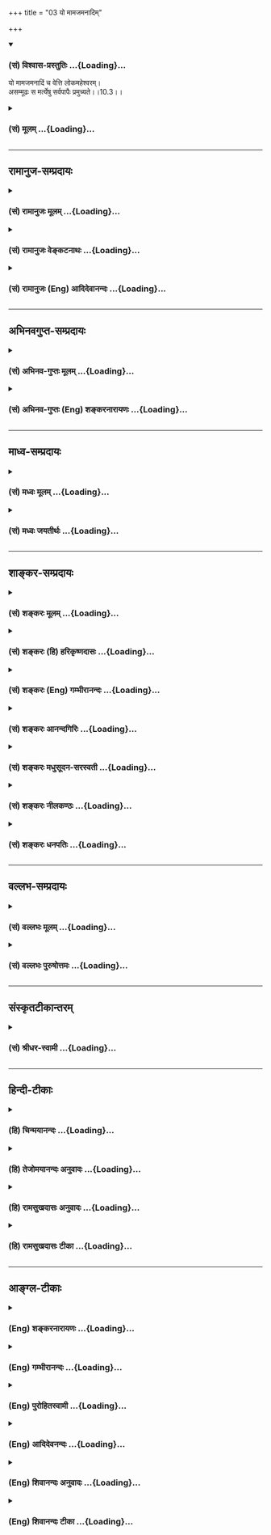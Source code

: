 +++
title = "03 यो मामजमनादिम्"

+++
<div class="js_include" newlevelforh1="3" title="(सं) विश्वास-प्रस्तुतिः" unfilled url="/purANam/mahAbhAratam/06-bhIShma-parva/02-bhagavad-gItA-parva/saMskRtam/vishvAsa-prastutiH/10_vibhUti-vistAra-yoga/03_yo_mAmajamanAdim.md">
<details open><summary><h3>(सं) विश्वास-प्रस्तुतिः ...{Loading}...</h3></summary>

यो मामजमनादिं च वेत्ति लोकमहेश्वरम्।  
असम्मूढः स मर्त्येषु सर्वपापैः प्रमुच्यते।।10.3।।
</details>
</div>
<div class="js_include collapsed" newlevelforh1="3" title="(सं) मूलम्" unfilled url="/purANam/mahAbhAratam/06-bhIShma-parva/02-bhagavad-gItA-parva/saMskRtam/mUlam/10_vibhUti-vistAra-yoga/03_yo_mAmajamanAdim.md">
<details><summary><h3>(सं) मूलम् ...{Loading}...</h3></summary>

यो मामजमनादिं च वेत्ति लोकमहेश्वरम्।  
असम्मूढः स मर्त्येषु सर्वपापैः प्रमुच्यते।।10.3।।
</details>
</div>


_________________
## रामानुज-सम्प्रदायः
<div class="js_include collapsed" newlevelforh1="3" title="(सं) रामानुजः मूलम्" unfilled url="/purANam/mahAbhAratam/06-bhIShma-parva/02-bhagavad-gItA-parva/saMskRtam/rAmAnujaH/mUlam/10_vibhUti-vistAra-yoga/03_yo_mAmajamanAdim.md">
<details><summary><h3>(सं) रामानुजः मूलम् ...{Loading}...</h3></summary>

।।10.3।। न जायते इति अजः; अनेन विकारिद्रव्याद् अचेतनात् तत्संसृष्टात्
संसारिचेतनात् च विसजातीयत्वम् उक्तम् संसारिचेतनस्य हि
कर्मकृताचित्संसर्गो जन्म।  
  
**अनादिम्** इति अनेन पदेन आदिमतः अजात् मुक्तात्मनः विसजातीयत्वम् उक्तम्।
मुक्तात्मनो हि अजत्वम् आदिमत्; तस्य हेयसम्बन्धस्य पूर्ववृत्तत्वात्
तदर्हता अस्ति; अतः अनादिम् इति अनेन तदनर्हतया तत्प्रत्यनीकता
उच्यतेनिरवद्यम् (श्वे0 उ₀ 6।19) इत्यादिश्रुत्या च। एवं
हेयसम्बन्धप्रत्यनीकस्वरूपतया तदनर्हं **मां लोकमहेश्वरं** लोकेश्वराणाम्
अपि ईश्वरं **मर्त्येषु असंमूढो यो वेत्ति** इतरसजातीयतया एकीकृत्य मोहः
संमोहः तद्रहितोऽसंमूढः स मद्भक्त्युत्पत्तिविरोधिभिः सर्वैः **पापैः
प्रमुच्यते।  
  
एतद् उक्तं भवति -- लोके मनुष्याणां राजा इतरमनुष्यसाजीतयः; केनचित् कर्मणा
तदाधिपत्यं प्राप्तः; तथा देवानाम् अधिपतिः अपि; तथा ब्रह्माण्डाधिपतिः अपि
इतरसंसारिसजातीयः तस्यापि भावनात्रयान्तर्गतत्वात्यो ब्रह्माणं विदधाति
(श्वे0 उ₀ 6।18) इति श्रुतेः च। तथा अन्ये अपि ये केचन अणिमाद्यैश्वर्यं
प्राप्ताः। अयं तु लोकमहेश्वरः -- कार्यकारणावस्थाद् अचेतनाद् बद्धात्
मुक्तात् च चेतनाद् ईशितव्यात् सर्वस्मात्
निखिलहेयप्रत्यनीकानवधिकातिशयासंख्येयकल्याणैकतानतया नियमनैकस्वस्वभावतया च
विसजातीय इति; इतरसजातीयतामोहरहितो यो मां वेत्ति स सर्वैः पापैः
प्रमुच्यते इति। एवं स्वस्वभावानुसंधानेन भक्त्युत्पत्तिविरोधिपापनिरसनं
विरोधिनिरसनाद् एव अर्थतो भक्त्युत्पत्तिं च प्रतिपाद्य
स्वैश्वर्यस्वकल्याणगुणगणप्रपञ्चानुसंधानेन भक्तिवृद्धिप्रकारम् आह --**

</details>
</div>
<div class="js_include collapsed" newlevelforh1="3" title="(सं) रामानुजः वेङ्कटनाथः" unfilled url="/purANam/mahAbhAratam/06-bhIShma-parva/02-bhagavad-gItA-parva/saMskRtam/rAmAnujaH/venkaTanAthaH/10_vibhUti-vistAra-yoga/03_yo_mAmajamanAdim.md">
<details><summary><h3>(सं) रामानुजः वेङ्कटनाथः ...{Loading}...</h3></summary>

  
  
।।10.3।। देवादिभिरप्यवेदनीयत्वकथनस्य वक्ष्यमाणोपयोगं व्यञ्जयन्यो माम्
इतिश्लोकाभिप्रेतमाह -- तदेतदिति। यो वेत्ति
इत्यनुवादरूपत्वप्रतीतावप्यर्थतः फलानुवादेनोपायविधाने
तात्पर्यमित्यभिप्रायेणउपायमाहेत्युक्तम्। अजशब्दस्य व्यवच्छेद्यप्रदर्शनाय
व्युत्पत्तिं तावदाहन जायत इत्यज इति। विशेषणसामर्थ्यफलितां
तदुचिताद्व्यवच्छेद्याद्व्यावृत्तिमाहअनेनेति। विकारिद्रव्यात्तत्संसृष्टादित्युभाभ्यां
व्यवच्छेदयोग्यत्वं दर्शितम्। अजो नित्यः शाश्वतः \[कठो.1।2।18\]
इत्यादिभिर्नित्यस्य जीवस्य
कथमचित्संसर्गमात्रेणाजशब्दव्यवच्छेद्यत्वमित्यत्राहसंसारिचेतनस्येति।
ईश्वरस्यापि सर्वशरीरतया,तत्तदचित्संसर्गस्य
विद्यमानत्वात्तद्व्युदासायकर्मकृतेत्युक्तम्। मुक्तस्यापि
स्वरूपानादित्वमस्ति ततः कथं व्यवच्छेद्यत्वमित्यत्राहमुक्तात्मनो
ह्यजत्वमादिमदिति। अजत्ववेषेणानादित्वमिह विवक्षितम्।
स्वरूपानाद्गित्वविवक्षायां तु पौनरुक्त्यमिति भावः।
मुक्तदशायामचित्संसर्गो नास्ति; प्राचीनसंसर्गविवक्षायां
बद्धादेर्व्यवच्छेदः स्यात् अतस्तदानीन्तनस्वरूपाद्व्यावृत्तिः कथमुक्ता
स्यादित्यत्राह -- तस्येति। सहकारिसन्निधौ कुर्वत्स्वभावत्वं
सहकार्यभावप्रयुक्तकार्याभाववत्त्वमपि हि योग्यतेत्यभिप्रायः।
कालविशेषावच्छेदरहितनिरवद्यत्वविधायकश्रुत्या च अयमर्थसिद्ध इत्याह --
निरवद्यमिति। अन्वयार्थमाह -- एवमिति। देवैर्महर्षिभिश्च दुर्लभं ज्ञानं
मन्दप्रज्ञेषु मर्त्येषु भाग्यवशात्कस्यचिज्जायत इति
निर्धारणार्थत्वमुचितम्। उत्तरार्धे च फलनिर्देशेनासम्मूढमर्त्यशब्दयोः
समुचितान्वयो नास्ति;यो मामेवमसम्मूढो जानाति पुरुषोत्तमम् \[15।19\] इति च
वक्ष्यमाणच्छायाऽत्र युक्तेत्यभिप्रायेणमर्त्येष्वसम्मूढो यो
वेत्तीत्युक्तम्। असम्मूढशब्दार्थं वक्तुमुपसर्गाभिप्रेतमर्थं व्यञ्जयति --
इतरेति। एतां विभूतिं योगं च मम यो वेत्ति तत्त्वतः। सोऽविकम्प्येन योगेन
युज्यते नात्र संशयः \[10।7\] इत्यनन्तरमेव वक्ष्यमाणत्वादत्रापि
तदुपयुक्तपापविमोक्ष एवाभिप्रेत
इत्यभिप्रायेणमद्भक्त्युत्पत्तिविरोधिभिरित्युक्तम्।  
  
लोकमहेश्वरे परस्मिन् प्रतिपन्ने चाप्रतिपन्ने च न सम्मोहप्रसङ्गः येन
तन्निषेधः स्यात्; कथं च ब्रह्मरुद्रसनकादिषु जीवत्सु परमपुरुषस्यैव
लोकमहेश्वरत्वम् कथं वा बद्धमुक्तविलक्षणत्वेऽपि
नित्यसूरिवर्गाद्व्यवच्छेदः इत्यादिशङ्कायां सम्मोहोदयतदभावप्रकारौ
विवृणोति -- एतदुक्तमिति। तत्तदधिपतीनामपि लोके
तत्तत्सजातीयत्वदर्शनादत्रापि सामान्यतोऽवगते शङ्कावकाशः।
मनुष्यदेवाधिपतिप्रभृतिवदण्डाधिपतिप्रभृतेरपि
कर्मविशेषमूलपरिमितदेशकालविषयभगवत्सङ्कल्पाधीनैश्वर्ययोगितया भगवत
एवोत्तरावधिरहितमैश्वर्यम्। लोकमहेश्वरशब्देन सर्वगोचरैश्वर्यस्य
विवक्षितत्वादेव नित्यानामपि व्यवच्छदसिद्धिरिति भावः। सजातीयस्य
कथमधिकत्वसिद्धिरित्यत्रोक्तंकेनचित्कर्मणेति। कथं
ब्रह्माण्डाधिपतेस्तदधीनस्वरूपस्थितिप्रवृत्तिभिरितरसंसारिभिः
साजात्यमित्यत्राहतस्यापीति। कर्मभावनाब्रह्मभावनोभयभावनेति भावनात्रयम्।
तेषामपि भावनात्रययोगादिकं भगवत्पराशरशौनकादिभिः प्रपञ्चितम् यथा
हिरण्यगर्भादीनुपक्रम्यअशुद्धास्ते समस्तास्तु देवाद्याः कर्मयोनयः
\[वि.पु.6।7।7\] इतिआब्रह्मस्तम्बपर्यन्ता जगदन्तर्व्यवस्थिताः। प्राणिनः
कर्मजनितसंसारवशवर्तिनः। यतस्ततो न ते ध्याने ध्यानिनामुपकारकाः इति।
प्रतिबुद्धैरनुपास्यत्वं भगवदधीनत्वं च पञ्चम एव वेदे सुव्यक्तंब्रह्माणं
शितिकण्ठं च याश्चान्या देवताः स्मृताः। प्रतिबुद्धा न सेवन्ते
यस्मात्परिमितं फलम् \[म.भा.12।341।36\]एतौ द्वौ विबुधश्रेष्ठौ
प्रसादक्रोधजौ स्मृतौ। तदादर्शितपन्थानौ सृष्टिसंहारकारकौ
\[म.भा.12।341।19\] इत्यादिभिः। भावनात्रयान्वयेन सह हिरण्यगर्भस्य
कार्यत्वादिसमुच्चयार्थः चशब्दः।
सनकसनत्कुमाररुद्रादिब्रह्मकुमारवर्गमभिप्रेत्याहतथान्येऽपीति। अणिमादीति
अणिमा महिमा च तथा लघिमा गरिमा वशित्वमैश्वर्यम्। प्राप्तिः प्राकाम्यं
चेत्यष्टैश्वर्याणि योगयुक्तस्य \[ \] तानि च
कर्माधीनभगवत्सङ्कल्पाधीनान्येव। रौद्रस्याणिमाद्यैश्वर्यस्य
क्वचिदकृत्रिमत्वोक्तिरपि जन्मप्रभृतिसिद्धतामाह अन्यथामहादेवः
सर्व(यज्ञे)मेधे महात्मा हुत्वाऽऽत्मानं देवदेवो बभूव \[म.भा.12।20।12\]
इत्यादिभिर्विरोधात्। लोकशब्दो लोक्यत इति व्युत्त्पत्त्या सर्वसङ्ग्राहक
इत्यभिप्रायेणाहकार्येति। निखिलेत्यादिकं
महच्छब्दस्याभिप्रेतविवरणम्नियमनैकस्वभावतयेति ईश्वरशब्दस्य।  
  

</details>
</div>
<div class="js_include collapsed" newlevelforh1="3" title="(सं) रामानुजः (Eng) आदिदेवानन्दः" unfilled url="/purANam/mahAbhAratam/06-bhIShma-parva/02-bhagavad-gItA-parva/saMskRtam/rAmAnujaH/english/AdidevAnandaH/10_vibhUti-vistAra-yoga/03_yo_mAmajamanAdim.md">
<details><summary><h3>(सं) रामानुजः (Eng) आदिदेवानन्दः ...{Loading}...</h3></summary>

10.3 He who exists 'without being born' at any particular time unlike
other beings is 'unborn' in the sense of being eternal. For, this
attribute denotes a unie state distinct in kind both from insentient
things which are subject to modifications, and from the self in Its
state of involvement in Samsara when It is united with insentient
matter. In that state the birth of the self involved in matter is
generated by Karma. The temr 'Anadi', or without beginning, is used to
distinguish the state of the Lord, which is distinct in kind, from that
of the liberated state which is birthless but can be said to have a
beginning. For, to the liberated self, the state of liberation has a
beginning, because, in regard to this, conjunction with matter which
deserves to be abandoned, existed previously. Hence the term 'Anadi'
implies that the Lord is without such conjunction and does not deserve
the same description. The Sruti also says: 'Him who is stainless' (Sve.
U., 4.19). Thus, he who is undeluded among the mortals understands Me as
'the great Lord of the worlds,' as the Lord of the lords of the worlds.
My nature is incompatible with association with evil which has to be
given up. What is called 'delusion' is the wrong knowledge of taking Me
as one among other entities of the same kind. To be bereft of this
delusion is to be 'undeluded'. Such a person is released from all sins
which stand against the rise of Bhakti to Me. The meaning is this: In
this world, the king who rules over men is only like all those men. He
has become a ruler by some good Karma. Such is not the case with the
Lord of the gods (the Supreme Being). Even the lord of the cosmic egg
(Brahma) is of the same class as other beings in Samsara, because he too
is a created being coming within the threefold classification of beings
according to the three innate tendencies for growth - namely
Karma-bhavana, Brahma-bhavana and Ubhaya-bhavana. These three are
described respectively as fitness to practise work alone, fitness to
practise meditation alone and fitness to practise both together. Brahma
comes under the third group. The Sruti also says, 'He who creates
Brahma' (Sve. U., 6.18). The same is the case with all those who have
acired the eight superhuman powers like becoming atomic etc. But I, the
Supreme Being, is the great Lord of the worlds. He who is not subject to
the delusion of regarding Me as of the same order as others, - such a
person knows Me as distinct in kind from non-conscient matter in its
states as cause and effect, from the self whether bound or free, and
from everything else, on account of all of them being subject to My
control. I am antagonistic to all that is evil and I am the sole centre
of innumerable auspicious attributes, unsurpassed and incomparable. It
is also My inherent nature to be the controller of everything. One who
understands Me to be all this is released from every sin. Thus, after
showing the annihilation, by meditation on His nature, of all evil
impeding the rise of Bhakti, and also of the rise of devotion, through
implication, by the destruction of such opposing factors, Sri Krsna now
explains the way in which Bhakti develops by meditation on His sovereign
power and on the multitude of His auspicious attributes:

</details>
</div>


_________________
## अभिनवगुप्त-सम्प्रदायः
<div class="js_include collapsed" newlevelforh1="3" title="(सं) अभिनव-गुप्तः मूलम्" unfilled url="/purANam/mahAbhAratam/06-bhIShma-parva/02-bhagavad-gItA-parva/saMskRtam/abhinava-guptaH/mUlam/10_vibhUti-vistAra-yoga/03_yo_mAmajamanAdim.md">
<details><summary><h3>(सं) अभिनव-गुप्तः मूलम् ...{Loading}...</h3></summary>

।।10.1 -- 10.5।। प्राक्तनैर्नवभिरध्यायैर्य एवार्थो लक्षितः; स एव
प्रतिपदपाठैरस्मिन्नध्याये प्रतायते। तथा चाह -- भूय एव इति। उक्तमेवार्थं
स्फुटीकर्तुं +++(;N;K विस्पष्टीकर्तुं)+++ पुनः कथ्यमानं श्रृण्विति। अर्जुनोऽपि
एवमेवाभिधास्यति भूयः कथय +++(X; 18)+++ इति। इत्यध्यायतात्पर्यम्। शिष्टं
निगदव्याख्यातमिति ( -- व्याख्यानमिति) किं पुनरुक्तेन सन्दिग्धं तु
निर्णेष्यते। भूय इत्यादि पृथग्विधा इत्यन्तम्। असंमोहः उत्साहः।

</details>
</div>
<div class="js_include collapsed" newlevelforh1="3" title="(सं) अभिनव-गुप्तः (Eng) शङ्करनारायणः" unfilled url="/purANam/mahAbhAratam/06-bhIShma-parva/02-bhagavad-gItA-parva/saMskRtam/abhinava-guptaH/english/shankaranArAyaNaH/10_vibhUti-vistAra-yoga/03_yo_mAmajamanAdim.md">
<details><summary><h3>(सं) अभिनव-गुप्तः (Eng) शङ्करनारायणः ...{Loading}...</h3></summary>

10.3 See Comment under 10.5

</details>
</div>


_________________
## माध्व-सम्प्रदायः
<div class="js_include collapsed" newlevelforh1="3" title="(सं) मध्वः मूलम्" unfilled url="/purANam/mahAbhAratam/06-bhIShma-parva/02-bhagavad-gItA-parva/saMskRtam/madhvaH/mUlam/10_vibhUti-vistAra-yoga/03_yo_mAmajamanAdim.md">
<details><summary><h3>(सं) मध्वः मूलम् ...{Loading}...</h3></summary>

।।10.3।। अनश्चेष्टयिता आदिश्च सर्वस्येत्यनादिः। अजत्वेन सिद्धेरितरस्य।

</details>
</div>
<div class="js_include collapsed" newlevelforh1="3" title="(सं) मध्वः जयतीर्थः" unfilled url="/purANam/mahAbhAratam/06-bhIShma-parva/02-bhagavad-gItA-parva/saMskRtam/madhvaH/jayatIrthaH/10_vibhUti-vistAra-yoga/03_yo_mAmajamanAdim.md">
<details><summary><h3>(सं) मध्वः जयतीर्थः ...{Loading}...</h3></summary>

।।10.3।। अजशब्दागतार्थतयाऽनादिशब्दं व्याचष्टे -- **अन** इति।
सर्वस्येत्युभयशेषः। अन्तर्णीतण्यर्थादनतेः पचाद्यच्। न विद्यते
आदिकारणमस्येत्यनादिरिति अन्ये; तदसत् आर्थिकपुनरुक्तेरपरिहारादित्याह --
**अजत्वेने**ति। इतरस्य कारणराहित्यस्य। अजत्वे हेतुरयमुच्यत इति चेत्;
मेवम् तज्ज्ञापकविभक्त्याद्यभावात्। गत्यन्तराभावे हि गमनिकैषा। चेष्ट
कत्वं प्रागनुक्तं कथमनूद्यते इति चेत्; न प्रभावे सर्वस्यान्तर्भावात्।

</details>
</div>


_________________
## शाङ्कर-सम्प्रदायः
<div class="js_include collapsed" newlevelforh1="3" title="(सं) शङ्करः मूलम्" unfilled url="/purANam/mahAbhAratam/06-bhIShma-parva/02-bhagavad-gItA-parva/saMskRtam/shankaraH/mUlam/10_vibhUti-vistAra-yoga/03_yo_mAmajamanAdim.md">
<details><summary><h3>(सं) शङ्करः मूलम् ...{Loading}...</h3></summary>

।।10.3।। --,**यः माम् अजम् अनादिं** च; यस्मात् अहम् आदिः देवानां
महर्षीणां च; न मम अन्यः आदिः विद्यते अतः अहम् अजः अनादिश्च अनादित्वम्
अजत्वे हेतुः; तं माम् अजम् अनादिं च यः **वेत्ति** विजानाति
**लोकमहेश्वरं** लोकानां महान्तम् ईश्वरं तुरीयम् अज्ञानतत्कार्यवर्जितम्
**असंमूढः** संमोहवर्जितः **सः मर्त्येषु** मनुष्येषु; **सर्वपापैः**
सर्वैः पापैः मतिपूर्वामतिपूर्वकृतैः **प्रमुच्यते**
प्रमोक्ष्यते।। इतश्चाहं महेश्वरो लोकानाम् --,

</details>
</div>
<div class="js_include collapsed" newlevelforh1="3" title="(सं) शङ्करः (हि) हरिकृष्णदासः" unfilled url="/purANam/mahAbhAratam/06-bhIShma-parva/02-bhagavad-gItA-parva/saMskRtam/shankaraH/hindI/harikRShNadAsaH/10_vibhUti-vistAra-yoga/03_yo_mAmajamanAdim.md">
<details><summary><h3>(सं) शङ्करः (हि) हरिकृष्णदासः ...{Loading}...</h3></summary>

।।10.3।। तथा --, क्योंकि मैं महर्षियोंका और देवोंका आदिकारण हूँ; मेरा आदि
दूसरा कोई नहीं है; इसलिये मैं अजन्मा और अनादि हूँ। अनादित्व ही जन्मरहित
होनेमें कारण है। इस प्रकार जो मुझे जन्मरहित अनादि और लोकोंका महान् ईश्वर
अर्थात् अज्ञान और उसके कार्यसे रहित ( जाग्रत; स्वप्न; सुषुप्ति -- इन
तीनों अवस्थाओंसे अतीत ) चतुर्थ अवस्थायुक्त जानता है; वह ( इस प्रकार
जाननेवाला ) मनुष्योंमें ज्ञानी है अर्थात् मोहसे रहित श्रेष्ठ पुरुष है और
वह जानबूझकर किये हुए या बिना जाने किये हुए सभी पापोंसे मुक्त हो जाता है।

</details>
</div>
<div class="js_include collapsed" newlevelforh1="3" title="(सं) शङ्करः (Eng) गम्भीरानन्दः" unfilled url="/purANam/mahAbhAratam/06-bhIShma-parva/02-bhagavad-gItA-parva/saMskRtam/shankaraH/english/gambhIrAnandaH/10_vibhUti-vistAra-yoga/03_yo_mAmajamanAdim.md">
<details><summary><h3>(सं) शङ्करः (Eng) गम्भीरानन्दः ...{Loading}...</h3></summary>

10.3 Yah, he who; vetti, knows; mam, Me; ajam, the birthless; and
anadim, the beginningless: Since I am the source of the gods and the
great sages, and nothing else exists as My origin, therefore I am
birthless and beginningless. Being without an origin is the cause of
being birthless. He who knows Me who am thus birthless and
beginningless, and loka-maheswaram, the great Lord of the worlds, the
transcendental One devoid of ignorance and its effects; sah, he; the
asammudhah, undeluded one; martyesu, among mortals, among human beings;
pramucyate, becomes freed; sarva-papaih, from all sins-committed
knowingly or unknowingly. 'For the following reason also I am the great
Lord of the worlds:'

</details>
</div>
<div class="js_include collapsed" newlevelforh1="3" title="(सं) शङ्करः आनन्दगिरिः" unfilled url="/purANam/mahAbhAratam/06-bhIShma-parva/02-bhagavad-gItA-parva/saMskRtam/shankaraH/AnandagiriH/10_vibhUti-vistAra-yoga/03_yo_mAmajamanAdim.md">
<details><summary><h3>(सं) शङ्करः आनन्दगिरिः ...{Loading}...</h3></summary>

।।10.3।। इतश्च कश्चिदेव भगवत्प्रभावं वेत्तीत्याह -- **किञ्चेति।** कोऽसौ
प्रभावो भगवतो यं बहवो न विदुरित्यपेक्षायां पारमार्थिकं प्रभावं तद्धीफलं
च कथयति -- **यो मामिति।** पदद्वयापौनरुक्त्यमाह -- **अनादित्वमिति।**

</details>
</div>
<div class="js_include collapsed" newlevelforh1="3" title="(सं) शङ्करः मधुसूदन-सरस्वती" unfilled url="/purANam/mahAbhAratam/06-bhIShma-parva/02-bhagavad-gItA-parva/saMskRtam/shankaraH/madhusUdana-sarasvatI/10_vibhUti-vistAra-yoga/03_yo_mAmajamanAdim.md">
<details><summary><h3>(सं) शङ्करः मधुसूदन-सरस्वती ...{Loading}...</h3></summary>

।।10.3।। महाफलत्वाच्च कश्चिदेव भगवतः प्रभावं वेत्तीत्याह --
सर्वकारणत्वान्न विद्यते आदिः कारणं यस्य तमनादिं अनादित्वादजं जन्मशून्यं
लोकानां महान्तमीश्वरं च मां यो वेत्ति स मर्त्येषु मनुष्येषु मध्ये
असंमूढः सन्मोहवर्जितः सर्वैः पापैर्मतिपूर्वकृतैरपि प्रमुच्यते प्रकर्षेण
कारणोच्छेदात्तत्संस्काराभावरूपेण मुच्यते मुक्तो भवति।

</details>
</div>
<div class="js_include collapsed" newlevelforh1="3" title="(सं) शङ्करः नीलकण्ठः" unfilled url="/purANam/mahAbhAratam/06-bhIShma-parva/02-bhagavad-gItA-parva/saMskRtam/shankaraH/nIlakaNThaH/10_vibhUti-vistAra-yoga/03_yo_mAmajamanAdim.md">
<details><summary><h3>(सं) शङ्करः नीलकण्ठः ...{Loading}...</h3></summary>

।।10.3।। कस्तर्हि त्वां वेत्तीत्यत आह -- **य इति।** योऽसंमूढः स मां
वेत्ति। स एव सर्वपापैः प्रमुच्यत इति संबन्धः।
जडाजडयोर्बुद्ध्यात्मनोरेकीभावेनान्योन्याध्यासलक्षणेन मूढः
संमूढस्तद्विपरीतोऽसंमूढस्तत्त्वज्ञानेन बाधिताध्यासः स
एवात्मवित्त्वादितरस्य जनिमनुभवन् मां प्रत्यगात्मानं लोकमहेश्वरमनादिं
आदिः कारणं तच्छून्यमतएवाजमजातं वेत्ति स सर्वैः कृतैः क्रियमाणैर्वा पापैः
प्रमुच्यते मर्त्येषु मध्ये।

</details>
</div>
<div class="js_include collapsed" newlevelforh1="3" title="(सं) शङ्करः धनपतिः" unfilled url="/purANam/mahAbhAratam/06-bhIShma-parva/02-bhagavad-gItA-parva/saMskRtam/shankaraH/dhanapatiH/10_vibhUti-vistAra-yoga/03_yo_mAmajamanAdim.md">
<details><summary><h3>(सं) शङ्करः धनपतिः ...{Loading}...</h3></summary>

।।10.3।। अजत्वेन सर्वभूतमहेश्वरत्वेन च मज्ज्ञानं केषांचिदसंमूढानां
सुरादीनां भवति तु एतावानीश्वर प्रभावः इदं परमेश्वरस्य
जन्मेत्यतस्तावज्ज्ञानेन केवलं सर्वपापैः प्रमुच्यन्ते नतु प्रभववर्णने
शक्ता भवन्तीत्यतः स्वप्रभवमहमेव वक्ष्यामीत्यभिप्रायेणाह -- य इति। यो
मानीश्वरं सर्वकारणं कारणवर्जितमतएवाजमुत्पत्तिरहितं लोकानां महान्तमीश्वरं
निरति शयैस्वर्यवन्तं वेत्ति परमात्मानादित्वेनाजः सर्वलोकमहेश्वर इति यो
जानाति स मर्त्येषु असंमूढः। संमोहो नाम देहेन्द्रियादिविलक्षण
ईश्वरादिभिन्नोऽकर्ताऽभोक्ता चाहमिति स्वस्वरुपास्फुरणं तेन मत्कृपया रहितः
सर्वैः ज्ञाताज्ञातै संचितक्रियमाणैः
प्रकर्षेणाविद्यानिवृत्तिपूर्वकमुच्यते।

</details>
</div>


_________________
## वल्लभ-सम्प्रदायः
<div class="js_include collapsed" newlevelforh1="3" title="(सं) वल्लभः मूलम्" unfilled url="/purANam/mahAbhAratam/06-bhIShma-parva/02-bhagavad-gItA-parva/saMskRtam/vallabhaH/mUlam/10_vibhUti-vistAra-yoga/03_yo_mAmajamanAdim.md">
<details><summary><h3>(सं) वल्लभः मूलम् ...{Loading}...</h3></summary>

।।10.3।। अत एव मन्त्रद्रष्टृभिरप्यनुलभ्यमानप्रभवत्वादहमज एव
श्रौतानुभवगम्यः; अन्यत्तु गुणप्रकृतिवियदादि जायते एवमतः तस्माद्वा
एतस्मादात्मन आकाशः सम्भूतः \[तै.उ.2।1\] इत्यादिश्रुतेः। तत्संसृष्टा
जीवाश्च हिरण्यगर्भः समवर्त्तताग्रे भूतस्य जातः पतिरेक आसीत्
\[ऋक्सं.8।7।3।1यजुस्सं.23।1\] इत्यादिश्रुतेः। अनादिरप्यहमेव मुक्तात्मा
अजो भवामि। यद्यपि नचाऽनादिरित्येतदर्थमुक्तमनादिरिति अन्यथा
एकार्थवाचकत्वे पृथङ्निरूपणं न कृतं स्यात्। अतएवाधस्ताज्जाता गुणसंसृष्टाः
सर्वे ये लोकास्तेषां **2महाश्वरो  
  
नियन्ताऽहं इत्येवम्भूतं मां मर्त्येष्वसम्मूढा यो वेत्ति मर्त्येषु
स्वेच्छया** 2सर्वे रर्थे2 **विजातीयविलक्षणं वेत्ति स सर्वपापैः
संसारहेतुभूतैः भक्त्युत्पात्ताविरोधिभिः** **प्रमुच्यत इति तथा ज्ञान
तवास्तु इति भावः।**

</details>
</div>
<div class="js_include collapsed" newlevelforh1="3" title="(सं) वल्लभः पुरुषोत्तमः" unfilled url="/purANam/mahAbhAratam/06-bhIShma-parva/02-bhagavad-gItA-parva/saMskRtam/vallabhaH/puruShottamaH/10_vibhUti-vistAra-yoga/03_yo_mAmajamanAdim.md">
<details><summary><h3>(सं) वल्लभः पुरुषोत्तमः ...{Loading}...</h3></summary>

  
  
।।10.3।। एवं स्वकृपां विना स्वाज्ञानात् देवानां देवत्वमपि जातं
व्यर्थमेवेत्युक्त्वा स्वकृपया ज्ञानेन मनुष्याणामप्युत्तमत्वं भवतीत्याह
-- यो मामजमिति। यो मां मनुष्येषु च अजं जन्मादिदोषरहितम्; अनादिं
लीलादिभिर्नित्यमेवम्भूतमेव लोकमहेश्वरं लोकानां परमेश्वरं
कर्तुमन्यथाकर्तुं समर्थम्; असम्मूढः प्रमादरहितः सन् जानाति स सर्वपापैः
मद्भक्तिप्रतिबन्धरूपैः प्रमुच्यते प्रकर्षेण मुच्यतेः मनुष्यभावरहितो
देवरूपो भवतीत्यर्थः।  
  

</details>
</div>


_________________
## संस्कृतटीकान्तरम्
<div class="js_include collapsed" newlevelforh1="3" title="(सं) श्रीधर-स्वामी" unfilled url="/purANam/mahAbhAratam/06-bhIShma-parva/02-bhagavad-gItA-parva/saMskRtam/shrIdhara-svAmI/10_vibhUti-vistAra-yoga/03_yo_mAmajamanAdim.md">
<details><summary><h3>(सं) श्रीधर-स्वामी ...{Loading}...</h3></summary>

।।10.3।। एवंभूतात्मज्ञाने फलमाह **-- यो मामिति।** सर्वकारणत्वादेव न
विद्यते आदिः कारणं यस्य तमनादिम्। अतएवाजं जन्मशून्यं लोकानां महेश्वरं च
मां यो वेत्ति स मनुष्येष्वसंमूढः संमोहरहतिः सन्सर्वपापैः प्रमुच्यते।

</details>
</div>


_________________
## हिन्दी-टीकाः
<div class="js_include collapsed" newlevelforh1="3" title="(हि) चिन्मयानन्दः" unfilled url="/purANam/mahAbhAratam/06-bhIShma-parva/02-bhagavad-gItA-parva/hindI/chinmayAnandaH/10_vibhUti-vistAra-yoga/03_yo_mAmajamanAdim.md">
<details><summary><h3>(हि) चिन्मयानन्दः ...{Loading}...</h3></summary>

।।10.3।। जो मुझे जानता है यह जानना केवल भावना के प्रवाह में अथवा बुद्धि
के विचारों से जानना नहीं है; वरन् यह पूर्ण और वास्तविक आत्मानुभूति है;
जो आत्मा के साथ घनिष्ठ तादात्म्य के क्षणों में होती है। आत्मा को किसी
दृश्य के समान नहीं किन्तु स्वस्वरूप से इस प्रकार जानना है कि वह अजन्मा;
अनादि और सर्वलोकमहेश्वर है। जो लोग वेदान्त दर्शन की प्राचीन परम्परा से
कुछ परिचित हैं; उनके लिए उपर्युक्त ये तीन विशेषण अत्यन्त सारगर्भित हैं;
जबकि उससे अनभिज्ञ लोगों को ये विशेषण निरर्थक ही प्रतीत होंगे। अनात्म जड़
जगत् परिच्छिन्न है; जहाँ कि प्रत्येक वस्तु; प्राणी या अनुभव अनित्य हैं;
अर्थात् समस्त वस्तुएं आदि (जन्म) और अन्त (मत्यु) से युक्त हैं। असीम अनन्त
परमात्मा का कभी जन्म नहीं हो सकता; क्योंकि जो उत्पन्न हुआ है; वह
परिच्छिन्न है और किसी भी परिच्छिन्न वस्तु में अनन्त तत्त्व कभी अपने
अनन्त स्वरूप में व्यक्त नहीं हो सकता। स्थाणु (स्तम्भ) में जब भ्रान्ति से
पुरुष (या प्रेत) की प्रतीति होती है; तब पुरुष का नाश (अप्रतीति) हो सकता
है; क्योंकि वह उत्पन्न हुआ था। परन्तु; वास्तव में यह नहीं कहा जा सकता कि
स्थाणु ने प्रेत को जन्म दिया; अथवा स्तम्भ से प्रेत की उत्पत्ति हुई।
स्थाणु तो वहाँ पहले भी था; है और रहेगा। आत्मा नित्य सनातन है; इसलिए वह
जन्मरहित है। अन्य वस्तुओं का जन्म; स्थिति और नाश इस आत्मा में ही होता
है। तरंगे समुद्र से उत्पन्न होती हैं; परन्तु समुद्र स्वयं अजन्मा है।
प्रत्येक तरंग का आदि है; मध्य है और अन्त भी। किन्तु उन सबका सारतत्त्व इन
समस्त विकारों से सर्वथा मुक्त है और इसलिए; इस श्लोक में आत्मा को अनादि
विशेषण दिया गया है। लोकमहेश्वर लोक शब्द का अर्थ जगत् करने से इस संस्कृत
शब्द के व्यापक आशय की उपेक्षा हो जाती है। लोक शब्द जिस धातु से बनता है
उसका अर्थ है देखना; अनुभव करना। अत इसका सम्पूर्ण अर्थ होगा अनुभव का
क्षेत्र। हमारे दैनिक जीवन में भी इसी अर्थ में लोक शब्द का प्रयोग किया
जाता है; जैसे धनवानों का लोक; अपराधियों का लोक; विद्यार्थी लोक; कवियों
का लोक आदि। इसलिए; उसके व्यापक अर्थ में लोक शब्द से मात्र भौतिक जगत् ही
नहीं; बल्कि भावनाओं एवं विचारों के जगत् का भी बोध होता है। इस प्रकार;
मेरा लोक वह है; जो मैं अपने शरीर; मन और बुद्धि के द्वारा अनुभव करता हूँ।
यह तो स्पष्ट है कि जब तक मुझे इनका निरन्तर भान नहीं होता तब तक ये अनुभव
मेरे नहीं हो सकते। यह चैतन्य तत्त्व; जिसके कारण ही मैं जीता हूँ और जगत्
का अनुभव करता हूँ; वास्तव में मेरे लोक का ईश्वर होना ही चाहिए। जो मेरे
व्यष्टि के विषय में सत्य है; वही जगत् के समस्त प्राणियों के विषय में भी
सत्य है; क्योंकि आत्मा सर्वत्र एक ही है। इस समष्टि लोक का शासक; महान्
ईश्वर स्वयं परमात्मा ही हो सकता है। यह लोक महेश्वर शब्द का वास्तविक अर्थ
है। ईश्वर कोई निरंकुश एवं क्रूर शासक अथवा आकाश में बैठा कोई सुल्तान
नहीं। आत्मा हमारे लोक का ईश्वर ऐसे ही है; जैसे; दिन के समय सूर्य इस
बाह्य जगत् का स्वामी है; क्योंकि वही जगत् को प्रकाशित करता है। जो मुझे
अजन्मा; अनादि और लोक महेश्वर के रूप में जानता है; वह संमोहरहित हो जाता
है। स्थाणु में प्रेत देखकर भयभीत व्यक्ति जैसे ही उस स्थाणु को पहचानता
है; वैसे ही वह मोह और भ्रान्ति से मुक्त हो जाता है। हिन्दू धर्म में पाप
की कल्पना किसी विकराल अवश्यंभाविता का भयंकर चित्र नहीं है। मनुष्य अपने
पापों के लिए दण्डित नहीं; वरन् अपने पापों के द्वारा ही दण्डित होता है।
पाप वह स्वअपमानजनक कर्म है; जिसका कारण है मनुष्य को अपने वास्तविक स्वरूप
का अज्ञान। जब कोई व्यक्ति अपने शुद्ध आत्मस्वरूप से भटक कर दूर चला जाता
है; तब वह जगत् की घटनाओं के साथ तादात्म्य कर सुखदुख का अनुभव करता है। वह
जगत् में इस प्रकार व्यवहार करता है; मानो वह एक घृणित मांसपिण्ड ही है;
अथवा स्पन्दनशील भावनाओं की गठरी अथवा विचारों का समूह मात्र है। उसका यह
व्यवहार अपनी एकमेव अद्वितीय ईश्वरीय; दिव्य प्रतिष्ठा का अपमान ही है। ऐसे
कर्म और विचार मनुष्य को निम्न स्तर के भोगों में आसक्त कर बाँध देते हैं;
जिसके कारण वह उनसे ऊपर उठकर वास्तविक पूर्णत्व के शिखर तक कभी नहीं पहुँच
पाता। आत्मस्वरूप को पहचान कर उसमें दृढ़ निष्ठा प्राप्त कर लेने पर वह
व्यक्ति पुन कभी पापकर्म में प्रवृत्त नहीं होता। पापवृत्तियाँ वे विषैले
फोड़े हैं; जिनके कारण हम अपनी परिच्छिन्नताओं की पीड़ा और बंधनों के दुख
सहते रहते हैं। जिस क्षण हम अपने आत्मस्वरूप को पहचानते हैं कि वह अजन्मा
और अनादि है तथा उसका विकारी और विनाशी उपाधियों के साथ कोई सम्बन्ध नहीं
है; उस समय हम वह सब कुछ प्राप्त कर लेते हैं जो जीवन में प्राप्तव्य है;
और वह सब कुछ जान लेते हैं जो ज्ञातव्य है। ऐसा सम्यक् तत्त्वदर्शी पुरुष
स्वयं ही लोकमहेश्वर बन जाता है। निम्न कारण से भी आत्मा लोकमहेश्वर है --

</details>
</div>
<div class="js_include collapsed" newlevelforh1="3" title="(हि) तेजोमयानन्दः अनुवादः" unfilled url="/purANam/mahAbhAratam/06-bhIShma-parva/02-bhagavad-gItA-parva/hindI/tejomayAnandaH/anuvAdaH/10_vibhUti-vistAra-yoga/03_yo_mAmajamanAdim.md">
<details><summary><h3>(हि) तेजोमयानन्दः अनुवादः ...{Loading}...</h3></summary>

।।10.3।। जो मुझे अजन्मा, अनादि और लोकों के महान् ईश्वर के रूप में जानता
है, र्मत्य मनुष्यों में ऐसा संमोहरहित (ज्ञानी) पुरुष सब पापों से मुक्त
हो जाता है।।

</details>
</div>
<div class="js_include collapsed" newlevelforh1="3" title="(हि) रामसुखदासः अनुवादः" unfilled url="/purANam/mahAbhAratam/06-bhIShma-parva/02-bhagavad-gItA-parva/hindI/rAmasukhadAsaH/anuvAdaH/10_vibhUti-vistAra-yoga/03_yo_mAmajamanAdim.md">
<details><summary><h3>(हि) रामसुखदासः अनुवादः ...{Loading}...</h3></summary>

।।10.3।। जो मनुष्य मुझे अजन्मा, अनादि और सम्पूर्ण लोकोंका महान् ईश्वर
जानता है अर्थात् दृढ़तासे मानता है, वह मनुष्योंमें असम्मूढ़ (जानकार) है
और वह सम्पूर्ण पापोंसे मुक्त हो जाता है।

</details>
</div>
<div class="js_include collapsed" newlevelforh1="3" title="(हि) रामसुखदासः टीका" unfilled url="/purANam/mahAbhAratam/06-bhIShma-parva/02-bhagavad-gItA-parva/hindI/rAmasukhadAsaH/TIkA/10_vibhUti-vistAra-yoga/03_yo_mAmajamanAdim.md">
<details><summary><h3>(हि) रामसुखदासः टीका ...{Loading}...</h3></summary>

।।10.3।।***व्याख्या --'*यो मामजमनादिं च वेत्ति लोकमहेश्वरम्'--** पीछेके
श्लोकमें भगवान्के प्रकट होनेको जाननेका विषय नहीं बताया है। इस विषयको तो
मनुष्य भी नहीं जानता, पर जितना जाननेसे मनुष्य अपना कल्याण कर ले, उतना तो
वह जान ही सकता है। वह जानना अर्थात् मानना यह है कि भगवान् अज अर्थात्
जन्मरहित हैं। वे अनादि हैं अर्थात् यह जो काल कहा जाता है, जिसमें
आदि-अनादि शब्दोंका प्रयोग होता है, भगवान् उस कालके भी काल हैं। उन
कालातीत भगवान्में कालका भी आदि और अन्त हो जाता है। भगवान् सम्पूर्ण
लोकोंके महान् ईश्वर हैं अर्थात् स्वर्ग, पृथ्वी और पातालरूप जो त्रिलोकी
है तथा उस त्रिलोकीमें जितने प्राणी हैं और उन प्राणियोंपर शासन करनेवाले
(अलग-अलग अधिकार-प्राप्त) जितने ईश्वर (मालिक) हैं, उन सब ईश्वरोंके भी
महान् ईश्वर भगवान् हैं। इस प्रकार जाननेसे अर्थात् श्रद्धा-विश्वासपूर्वक
दृढ़तासे माननेसे मनुष्यको भगवान्के अज, अविनाशी और लोकमहेश्वर होनेमें कभी
किञ्चिन्मात्र भी सन्देह नहीं होता।

</details>
</div>


_________________
## आङ्ग्ल-टीकाः
<div class="js_include collapsed" newlevelforh1="3" title="(Eng) शङ्करनारायणः" unfilled url="/purANam/mahAbhAratam/06-bhIShma-parva/02-bhagavad-gItA-parva/english/shankaranArAyaNaH/10_vibhUti-vistAra-yoga/03_yo_mAmajamanAdim.md">
<details><summary><h3>(Eng) शङ्करनारायणः ...{Loading}...</h3></summary>

10.3. Whosoever knows Me as the unborn and beginningless Absolute Lord
of the universe, that person, not deluded among the mortals, is
delivered from all sins.

</details>
</div>
<div class="js_include collapsed" newlevelforh1="3" title="(Eng) गम्भीरानन्दः" unfilled url="/purANam/mahAbhAratam/06-bhIShma-parva/02-bhagavad-gItA-parva/english/gambhIrAnandaH/10_vibhUti-vistAra-yoga/03_yo_mAmajamanAdim.md">
<details><summary><h3>(Eng) गम्भीरानन्दः ...{Loading}...</h3></summary>

10.3 He who knows Me-the birthless, the beginningless, and the great
Lord of the worlds, he, the undeluded one among mortals, becomes freed
from all sins.

</details>
</div>
<div class="js_include collapsed" newlevelforh1="3" title="(Eng) पुरोहितस्वामी" unfilled url="/purANam/mahAbhAratam/06-bhIShma-parva/02-bhagavad-gItA-parva/english/purohitasvAmI/10_vibhUti-vistAra-yoga/03_yo_mAmajamanAdim.md">
<details><summary><h3>(Eng) पुरोहितस्वामी ...{Loading}...</h3></summary>

10.3 He who knows Me as the unborn, without beginning, the Lord of the
universe, he, stripped of his delusion, becomes free from all
conceivable sin.

</details>
</div>
<div class="js_include collapsed" newlevelforh1="3" title="(Eng) आदिदेवनन्दः" unfilled url="/purANam/mahAbhAratam/06-bhIShma-parva/02-bhagavad-gItA-parva/english/AdidevanandaH/10_vibhUti-vistAra-yoga/03_yo_mAmajamanAdim.md">
<details><summary><h3>(Eng) आदिदेवनन्दः ...{Loading}...</h3></summary>

10.3 He who knows Me as unborn and without a beginning and the great
Lord of the worlds - he among the mortals is undeluded and is released
from every sin.

</details>
</div>
<div class="js_include collapsed" newlevelforh1="3" title="(Eng) शिवानन्दः अनुवादः" unfilled url="/purANam/mahAbhAratam/06-bhIShma-parva/02-bhagavad-gItA-parva/english/shivAnandaH/anuvAdaH/10_vibhUti-vistAra-yoga/03_yo_mAmajamanAdim.md">
<details><summary><h3>(Eng) शिवानन्दः अनुवादः ...{Loading}...</h3></summary>

10.3 He who knows Me as unborn and beginningless, as the great Lord of
the worlds, he, among mortals, is undeluded and he is liberated from all
sins.

</details>
</div>
<div class="js_include collapsed" newlevelforh1="3" title="(Eng) शिवानन्दः टीका" unfilled url="/purANam/mahAbhAratam/06-bhIShma-parva/02-bhagavad-gItA-parva/english/shivAnandaH/TIkA/10_vibhUti-vistAra-yoga/03_yo_mAmajamanAdim.md">
<details><summary><h3>(Eng) शिवानन्दः टीका ...{Loading}...</h3></summary>

10.3 यः who; माम् Me; अजम् unborn; अनादिम् beginningless; च and; वेत्ति
knows; लोकमहेश्वरम् the great Lord of the worlds; असम्मूढः undeluded; सः
he; मर्त्येषु amongst mortals; सर्वपापैः from all sins; प्रमुच्यते is
liberated. Commentary As the Supreme Being is the cause of all the
worlds; He is beginningless. As He is the source of the gods and the
great sages; there is no source for His existence. As He is
beginningless He is unborn. He is the great Lord of all the
worlds.Asammudhah Undeluded. He who has realised that his own innermost
Self is not different from the Supreme Self is an undeluded person.
Through the removal of ignorance the delusion which is of the form of
mutual superimposition between the Self and the notSelf is also removed.
He is freed from all sins done consciously or unconsciously in the three
periods of time.The ignorant man removes his sins through the
performance of expiatory acts (Prayaschitta) and enjoyment of the
results. But he is not completely freed from all sins because he
continues to do sinful actions through the force of evil Samskaras or
impressions because he has not eradicated ignorance; the root cause of
all sins; and its effect; egoism and superimposition or the feeling of I
in the physical body. As he dies; swayed by the forces of evil
Samskaras; he engages himself in doing sinful actions in the next birth.
But the sage of Selfrealisation is completely liberated from,all sins
because ignorance; the root cause of all sins; and its effect; viz.; the
mistaken notion that the body is the Self on account of mutual
superimposition between the Self and the notSelf; is eradicated in toto
along with the Samskaras and all the sins. The Samskaras are burnt
completely like roasted seeds. Just as burnt seeds cannot germinate; so
also the burnt Samskaras cannot generate further actions or future
births.For the following reason also; I am the great Lord of the worlds.

</details>
</div>
